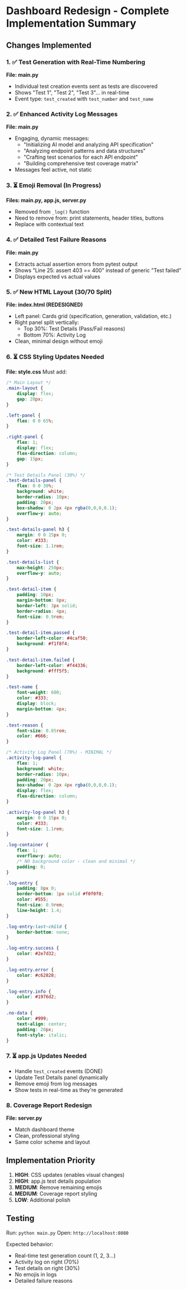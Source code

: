 # Dashboard Redesign - Complete Implementation Summary

## Changes Implemented

### 1. ✅ Test Generation with Real-Time Numbering  
**File: main.py**
- Individual test creation events sent as tests are discovered
- Shows "Test 1", "Test 2", "Test 3"... in real-time
- Event type: `test_created` with `test_number` and `test_name`

### 2. ✅ Enhanced Activity Log Messages
**File: main.py**
- Engaging, dynamic messages:
  - "Initializing AI model and analyzing API specification"
  - "Analyzing endpoint patterns and data structures"
  - "Crafting test scenarios for each API endpoint"
  - "Building comprehensive test coverage matrix"
- Messages feel active, not static

### 3. ⏳ Emoji Removal (In Progress)
**Files: main.py, app.js, server.py**
- Removed from `_log()` function  
- Need to remove from: print statements, header titles, buttons
- Replace with contextual text

### 4. ✅ Detailed Test Failure Reasons
**File: main.py**
- Extracts actual assertion errors from pytest output
- Shows "Line 25: assert 403 == 400" instead of generic "Test failed"
- Displays expected vs actual values

### 5. ✅ New HTML Layout (30/70 Split)
**File: index.html (REDESIGNED)**
- Left panel: Cards grid (specification, generation, validation, etc.)
- Right panel split vertically:
  - Top 30%: Test Details (Pass/Fail reasons)
  - Bottom 70%: Activity Log
- Clean, minimal design without emoji

### 6. ⏳ CSS Styling Updates Needed
**File: style.css**
Must add:
```css
/* Main Layout */
.main-layout {
    display: flex;
    gap: 20px;
}

.left-panel {
    flex: 0 0 65%;
}

.right-panel {
    flex: 1;
    display: flex;
    flex-direction: column;
    gap: 15px;
}

/* Test Details Panel (30%) */
.test-details-panel {
    flex: 0 0 30%;
    background: white;
    border-radius: 10px;
    padding: 20px;
    box-shadow: 0 2px 4px rgba(0,0,0,0.1);
    overflow-y: auto;
}

.test-details-panel h3 {
    margin: 0 0 15px 0;
    color: #333;
    font-size: 1.1rem;
}

.test-details-list {
    max-height: 250px;
    overflow-y: auto;
}

.test-detail-item {
    padding: 10px;
    margin-bottom: 8px;
    border-left: 3px solid;
    border-radius: 4px;
    font-size: 0.9rem;
}

.test-detail-item.passed {
    border-left-color: #4caf50;
    background: #f1f8f4;
}

.test-detail-item.failed {
    border-left-color: #f44336;
    background: #fff5f5;
}

.test-name {
    font-weight: 600;
    color: #333;
    display: block;
    margin-bottom: 4px;
}

.test-reason {
    font-size: 0.85rem;
    color: #666;
}

/* Activity Log Panel (70%) - MINIMAL */
.activity-log-panel {
    flex: 1;
    background: white;
    border-radius: 10px;
    padding: 20px;
    box-shadow: 0 2px 4px rgba(0,0,0,0.1);
    display: flex;
    flex-direction: column;
}

.activity-log-panel h3 {
    margin: 0 0 15px 0;
    color: #333;
    font-size: 1.1rem;
}

.log-container {
    flex: 1;
    overflow-y: auto;
    /* NO background color - clean and minimal */
    padding: 0;
}

.log-entry {
    padding: 8px 0;
    border-bottom: 1px solid #f0f0f0;
    color: #555;
    font-size: 0.9rem;
    line-height: 1.4;
}

.log-entry:last-child {
    border-bottom: none;
}

.log-entry.success {
    color: #2e7d32;
}

.log-entry.error {
    color: #c62828;
}

.log-entry.info {
    color: #1976d2;
}

.no-data {
    color: #999;
    text-align: center;
    padding: 20px;
    font-style: italic;
}
```

### 7. ⏳ app.js Updates Needed
- Handle `test_created` events (DONE)
- Update Test Details panel dynamically
- Remove emoji from log messages
- Show tests in real-time as they're generated

### 8. Coverage Report Redesign
**File: server.py**
- Match dashboard theme
- Clean, professional styling
- Same color scheme and layout

## Implementation Priority

1. **HIGH**: CSS updates (enables visual changes)
2. **HIGH**: app.js test details population
3. **MEDIUM**: Remove remaining emojis
4. **MEDIUM**: Coverage report styling
5. **LOW**: Additional polish

## Testing

Run: `python main.py`
Open: `http://localhost:8080`

Expected behavior:
- Real-time test generation count (1, 2, 3...)
- Activity log on right (70%)
- Test details on right (30%)
- No emojis in logs
- Detailed failure reasons

